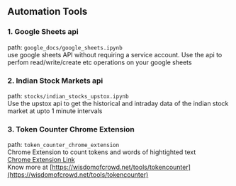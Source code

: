## Automation Tools

### 1. Google Sheets api
path: `google_docs/google_sheets.ipynb` \
use google sheets API without requiring a service account. Use the api to perfom read/write/create etc operations on your google sheets

### 2. Indian Stock Markets api
path: `stocks/indian_stocks_upstox.ipynb` \
Use the upstox api to get the historical and intraday data of the indian stock market at upto 1 minute intervals

### 3. Token Counter Chrome Extension
path: `token_counter_chrome_extension` \
Chrome Extension to count tokens and words of hightighted text \
[Chrome Extension Link](https://chrome.google.com/webstore/detail/macfkbmckhomamgmhjcjmgkbghlfgbji) \
Know more at [https://wisdomofcrowd.net/tools/tokencounter](https://wisdomofcrowd.net/tools/tokencounter)
